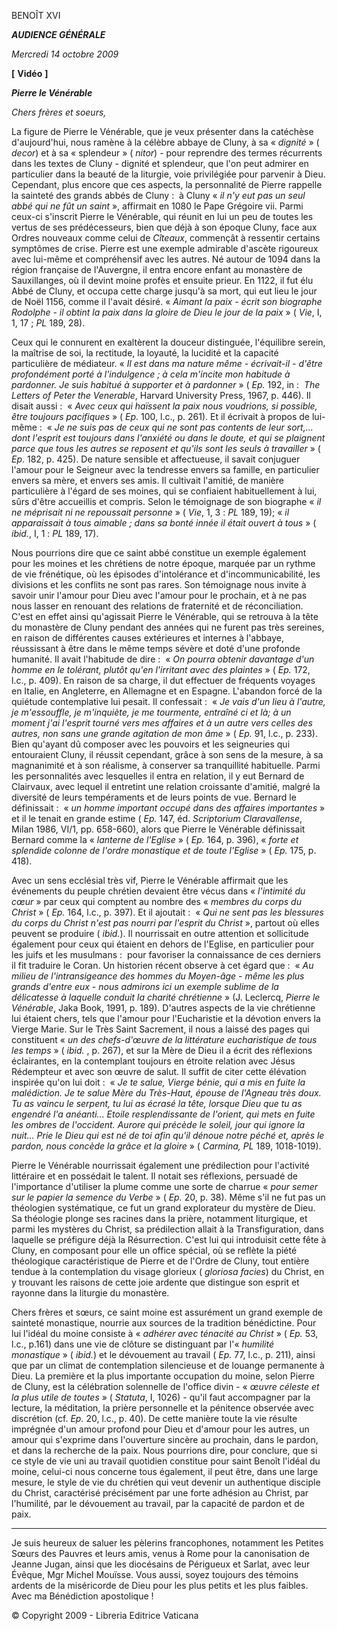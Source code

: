 BENOÎT XVI

***AUDIENCE GÉNÉRALE***

*Mercredi 14 octobre 2009*

**[** **Vidéo** **]**

***Pierre le Vénérable***

*Chers frères et soeurs,*

La figure de Pierre le Vénérable, que je veux présenter dans la catéchèse d'aujourd'hui, nous ramène à la célèbre abbaye de Cluny, à sa « *dignité* » ( *decor*) et à sa « splendeur » ( *nitor*) - pour reprendre des termes récurrents dans les textes de Cluny - dignité et splendeur, que l'on peut admirer en particulier dans la beauté de la liturgie, voie privilégiée pour parvenir à Dieu. Cependant, plus encore que ces aspects, la personnalité de Pierre rappelle la sainteté des grands abbés de Cluny :  à Cluny « *il n'y eut pas un seul abbé qui ne fût un saint* », affirmait en 1080 le Pape Grégoire vii. Parmi ceux-ci s'inscrit Pierre le Vénérable, qui réunit en lui un peu de toutes les vertus de ses prédécesseurs, bien que déjà à son époque Cluny, face aux Ordres nouveaux comme celui de *Cîteaux*, commençât à ressentir certains symptômes de crise. Pierre est une exemple admirable d'ascète rigoureux avec lui-même et compréhensif avec les autres. Né autour de 1094 dans la région française de l'Auvergne, il entra encore enfant au monastère de Sauxillanges, où il devint moine profès et ensuite prieur. En 1122, il fut élu Abbé de Cluny, et occupa cette charge jusqu'à sa mort, qui eut lieu le jour de Noël 1156, comme il l'avait désiré. « *Aimant la paix - écrit son biographe Rodolphe - il obtint la paix dans la gloire de Dieu le jour de la paix* » ( *Vie*, I, 1, 17 ; *PL* 189, 28).

Ceux qui le connurent en exaltèrent la douceur distinguée, l'équilibre serein, la maîtrise de soi, la rectitude, la loyauté, la lucidité et la capacité particulière de médiateur. « *Il est dans ma nature même - écrivait-il - d'être profondément porté à l'indulgence ; à cela m'incite mon habitude à pardonner. Je suis habitué à supporter et à pardonner* » ( *Ep.* 192, in :  *The Letters of Peter the Venerable*, Harvard University Press, 1967, p. 446). Il disait aussi :  « *Avec ceux qui haïssent la paix nous voudrions, si possible, être toujours pacifiques* » ( *Ep*. 100, l.c., p. 261). Et il écrivait à propos de lui-même :  « *Je ne suis pas de ceux qui ne sont pas contents de leur sort,... dont l'esprit est toujours dans l'anxiété ou dans le doute, et qui se plaignent parce que tous les autres se reposent et qu'ils sont les seuls à travailler* » ( *Ep*. 182, p. 425). De nature sensible et affectueuse, il savait conjuguer l'amour pour le Seigneur avec la tendresse envers sa famille, en particulier envers sa mère, et envers ses amis. Il cultivait l'amitié, de manière particulière à l'égard de ses moines, qui se confiaient habituellement à lui, sûrs d'être accueillis et compris. Selon le témoignage de son biographe « *il ne méprisait ni ne repoussait personne* » ( *Vie*, 1, 3 : *PL* 189, 19); « *il apparaissait à tous aimable ; dans sa bonté innée il était ouvert à tous* » ( *ibid.*, I, 1 : *PL* 189, 17).

Nous pourrions dire que ce saint abbé constitue un exemple également pour les moines et les chrétiens de notre époque, marquée par un rythme de vie frénétique, où les épisodes d'intolérance et d'incommunicabilité, les divisions et les conflits ne sont pas rares. Son témoignage nous invite à savoir unir l'amour pour Dieu avec l'amour pour le prochain, et à ne pas nous lasser en renouant des relations de fraternité et de réconciliation. C'est en effet ainsi qu'agissait Pierre le Vénérable, qui se retrouva à la tête du monastère de Cluny pendant des années qui ne furent pas très sereines, en raison de différentes causes extérieures et internes à l'abbaye, réussissant à être dans le même temps sévère et doté d'une profonde humanité. Il avait l'habitude de dire :  « *On pourra obtenir davantage d'un homme en le tolérant, plutôt qu'en l'irritant avec des plaintes* » ( *Ep.* 172, l.c., p. 409). En raison de sa charge, il dut effectuer de fréquents voyages en Italie, en Angleterre, en Allemagne et en Espagne. L'abandon forcé de la quiétude contemplative lui pesait. Il confessait :  « *Je vais d'un lieu à l'autre, je m'essouffle, je m'inquiète, je me tourmente, entraîné ci et là; à un moment j'ai l'esprit tourné vers mes affaires et à un autre vers celles des autres, non sans une grande agitation de mon âme* » ( *Ep.* 91, l.c., p. 233). Bien qu'ayant dû composer avec les pouvoirs et les seigneuries qui entouraient Cluny, il réussit cependant, grâce à son sens de la mesure, à sa magnanimité et à son réalisme, à conserver sa tranquillité habituelle. Parmi les personnalités avec lesquelles il entra en relation, il y eut Bernard de Clairvaux, avec lequel il entretint une relation croissante d'amitié, malgré la diversité de leurs tempéraments et de leurs points de vue. Bernard le définissait :  « *un homme important occupé dans des affaires importantes* » et il le tenait en grande estime ( *Ep.* 147, éd. *Scriptorium Claravallense*, Milan 1986, VI/1, pp. 658-660), alors que Pierre le Vénérable définissait Bernard comme la « *lanterne de l'Eglise* » ( *Ep.* 164, p. 396), « *forte et splendide colonne de l'ordre monastique et de toute l'Eglise* » ( *Ep.* 175, p. 418).

Avec un sens ecclésial très vif, Pierre le Vénérable affirmait que les événements du peuple chrétien devaient être vécus dans « *l'intimité du cœur* » par ceux qui comptent au nombre des « *membres du corps du Christ* » ( *Ep.* 164, l.c., p. 397). Et il ajoutait :  « *Qui ne sent pas les blessures du corps du Christ n'est pas nourri par l'esprit du Christ* », partout où elles peuvent se produire ( *ibid.*). Il nourrissait en outre attention et sollicitude également pour ceux qui étaient en dehors de l'Eglise, en particulier pour les juifs et les musulmans :  pour favoriser la connaissance de ces derniers il fit traduire le Coran. Un historien récent observe à cet égard que :  « *Au milieu de l'intransigeance des hommes du Moyen-âge - même les plus grands d'entre eux - nous admirons ici un exemple sublime de la délicatesse à laquelle conduit la charité chrétienne* » (J. Leclercq, *Pierre le Vénérable*, Jaka Book, 1991, p. 189). D'autres aspects de la vie chrétienne lui étaient chers, tels que l'amour pour l'Eucharistie et la dévotion envers la Vierge Marie. Sur le Très Saint Sacrement, il nous a laissé des pages qui constituent « *un des chefs-d'œuvre de la littérature eucharistique de tous les temps* » ( *ibid.* , p. 267), et sur la Mère de Dieu il a écrit des réflexions éclairantes, en la contemplant toujours en étroite relation avec Jésus Rédempteur et avec son œuvre de salut. Il suffit de citer cette élévation inspirée qu'on lui doit :  « *Je te salue, Vierge bénie, qui a mis en fuite la malédiction. Je te salue Mère du Très-Haut, épouse de l'Agneau très doux. Tu as vaincu le serpent, tu lui as écrasé la tête, lorsque Dieu que tu as engendré l'a anéanti... Etoile resplendissante de l'orient, qui mets en fuite les ombres de l'occident. Aurore qui précède le soleil, jour qui ignore la nuit... Prie le Dieu qui est né de toi afin qu'il dénoue notre péché et, après le pardon, nous concède la grâce et la gloire* » ( *Carmina, PL* 189, 1018-1019).

Pierre le Vénérable nourrissait également une prédilection pour l'activité littéraire et en possédait le talent. Il notait ses réflexions, persuadé de l'importance d'utiliser la plume comme une sorte de charrue « *pour semer sur le papier la semence du Verbe* » ( *Ep.* 20, p. 38). Même s'il ne fut pas un théologien systématique, ce fut un grand explorateur du mystère de Dieu. Sa théologie plonge ses racines dans la prière, notamment liturgique, et parmi les mystères du Christ, sa prédilection allait à la Transfiguration, dans laquelle se préfigure déjà la Résurrection. C'est lui qui introduisit cette fête à Cluny, en composant pour elle un office spécial, où se reflète la piété théologique caractéristique de Pierre et de l'Ordre de Cluny, tout entière tendue à la contemplation du visage glorieux ( *gloriosa facies*) du Christ, en y trouvant les raisons de cette joie ardente que distingue son esprit et rayonne dans la liturgie du monastère.

Chers frères et sœurs, ce saint moine est assurément un grand exemple de sainteté monastique, nourrie aux sources de la tradition bénédictine. Pour lui l'idéal du moine consiste à « *adhérer avec ténacité au Christ* » ( *Ep.* 53, l.c., p.161) dans une vie de clôture se distinguant par l'« *humilité monastique* » ( *ibid.*) et le dévouement au travail ( *Ep.* 77, l.c., p. 211), ainsi que par un climat de contemplation silencieuse et de louange permanente à Dieu. La première et la plus importante occupation du moine, selon Pierre de Cluny, est la célébration solennelle de l'office divin - « *œuvre céleste et la plus utile de toutes* » ( *Statuta*, I, 1026) - qu'il faut accompagner par la lecture, la méditation, la prière personnelle et la pénitence observée avec discrétion (cf. *Ep.* 20, l.c., p. 40). De cette manière toute la vie résulte imprégnée d'un amour profond pour Dieu et d'amour pour les autres, un amour qui s'exprime dans l'ouverture sincère au prochain, dans le pardon, et dans la recherche de la paix. Nous pourrions dire, pour conclure, que si ce style de vie uni au travail quotidien constitue pour saint Benoît l'idéal du moine, celui-ci nous concerne tous également, il peut être, dans une large mesure, le style de vie du chrétien qui veut devenir un authentique disciple du Christ, caractérisé précisément par une forte adhésion au Christ, par l'humilité, par le dévouement au travail, par la capacité de pardon et de paix.

* * *

Je suis heureux de saluer les pèlerins francophones, notamment les Petites Sœurs des Pauvres et leurs amis, venus à Rome pour la canonisation de Jeanne Jugan, ainsi que les diocésains de Périgueux et Sarlat, avec leur Évêque, Mgr Michel Mouïsse. Vous aussi, soyez toujours des témoins ardents de la miséricorde de Dieu pour les plus petits et les plus faibles. Avec ma Bénédiction apostolique !

© Copyright 2009 - Libreria Editrice Vaticana
